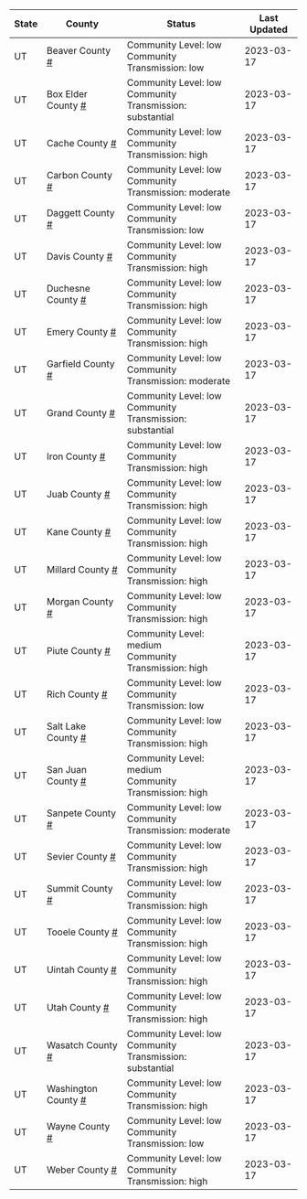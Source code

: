 State | County | Status | Last Updated
--- | --- | --- | --- 
UT | Beaver County <a href="#beaver_county">#</a> | <a name="beaver_county"></a>Community Level: low<br/>Community Transmission: low | 2023-03-17
UT | Box Elder County <a href="#box_elder_county">#</a> | <a name="box_elder_county"></a>Community Level: low<br/>Community Transmission: substantial | 2023-03-17
UT | Cache County <a href="#cache_county">#</a> | <a name="cache_county"></a>Community Level: low<br/>Community Transmission: high | 2023-03-17
UT | Carbon County <a href="#carbon_county">#</a> | <a name="carbon_county"></a>Community Level: low<br/>Community Transmission: moderate | 2023-03-17
UT | Daggett County <a href="#daggett_county">#</a> | <a name="daggett_county"></a>Community Level: low<br/>Community Transmission: low | 2023-03-17
UT | Davis County <a href="#davis_county">#</a> | <a name="davis_county"></a>Community Level: low<br/>Community Transmission: high | 2023-03-17
UT | Duchesne County <a href="#duchesne_county">#</a> | <a name="duchesne_county"></a>Community Level: low<br/>Community Transmission: high | 2023-03-17
UT | Emery County <a href="#emery_county">#</a> | <a name="emery_county"></a>Community Level: low<br/>Community Transmission: high | 2023-03-17
UT | Garfield County <a href="#garfield_county">#</a> | <a name="garfield_county"></a>Community Level: low<br/>Community Transmission: moderate | 2023-03-17
UT | Grand County <a href="#grand_county">#</a> | <a name="grand_county"></a>Community Level: low<br/>Community Transmission: substantial | 2023-03-17
UT | Iron County <a href="#iron_county">#</a> | <a name="iron_county"></a>Community Level: low<br/>Community Transmission: high | 2023-03-17
UT | Juab County <a href="#juab_county">#</a> | <a name="juab_county"></a>Community Level: low<br/>Community Transmission: high | 2023-03-17
UT | Kane County <a href="#kane_county">#</a> | <a name="kane_county"></a>Community Level: low<br/>Community Transmission: high | 2023-03-17
UT | Millard County <a href="#millard_county">#</a> | <a name="millard_county"></a>Community Level: low<br/>Community Transmission: high | 2023-03-17
UT | Morgan County <a href="#morgan_county">#</a> | <a name="morgan_county"></a>Community Level: low<br/>Community Transmission: high | 2023-03-17
UT | Piute County <a href="#piute_county">#</a> | <a name="piute_county"></a>Community Level: medium<br/>Community Transmission: high | 2023-03-17
UT | Rich County <a href="#rich_county">#</a> | <a name="rich_county"></a>Community Level: low<br/>Community Transmission: low | 2023-03-17
UT | Salt Lake County <a href="#salt_lake_county">#</a> | <a name="salt_lake_county"></a>Community Level: low<br/>Community Transmission: high | 2023-03-17
UT | San Juan County <a href="#san_juan_county">#</a> | <a name="san_juan_county"></a>Community Level: medium<br/>Community Transmission: high | 2023-03-17
UT | Sanpete County <a href="#sanpete_county">#</a> | <a name="sanpete_county"></a>Community Level: low<br/>Community Transmission: moderate | 2023-03-17
UT | Sevier County <a href="#sevier_county">#</a> | <a name="sevier_county"></a>Community Level: low<br/>Community Transmission: high | 2023-03-17
UT | Summit County <a href="#summit_county">#</a> | <a name="summit_county"></a>Community Level: low<br/>Community Transmission: high | 2023-03-17
UT | Tooele County <a href="#tooele_county">#</a> | <a name="tooele_county"></a>Community Level: low<br/>Community Transmission: high | 2023-03-17
UT | Uintah County <a href="#uintah_county">#</a> | <a name="uintah_county"></a>Community Level: low<br/>Community Transmission: high | 2023-03-17
UT | Utah County <a href="#utah_county">#</a> | <a name="utah_county"></a>Community Level: low<br/>Community Transmission: high | 2023-03-17
UT | Wasatch County <a href="#wasatch_county">#</a> | <a name="wasatch_county"></a>Community Level: low<br/>Community Transmission: substantial | 2023-03-17
UT | Washington County <a href="#washington_county">#</a> | <a name="washington_county"></a>Community Level: low<br/>Community Transmission: high | 2023-03-17
UT | Wayne County <a href="#wayne_county">#</a> | <a name="wayne_county"></a>Community Level: low<br/>Community Transmission: low | 2023-03-17
UT | Weber County <a href="#weber_county">#</a> | <a name="weber_county"></a>Community Level: low<br/>Community Transmission: high | 2023-03-17
